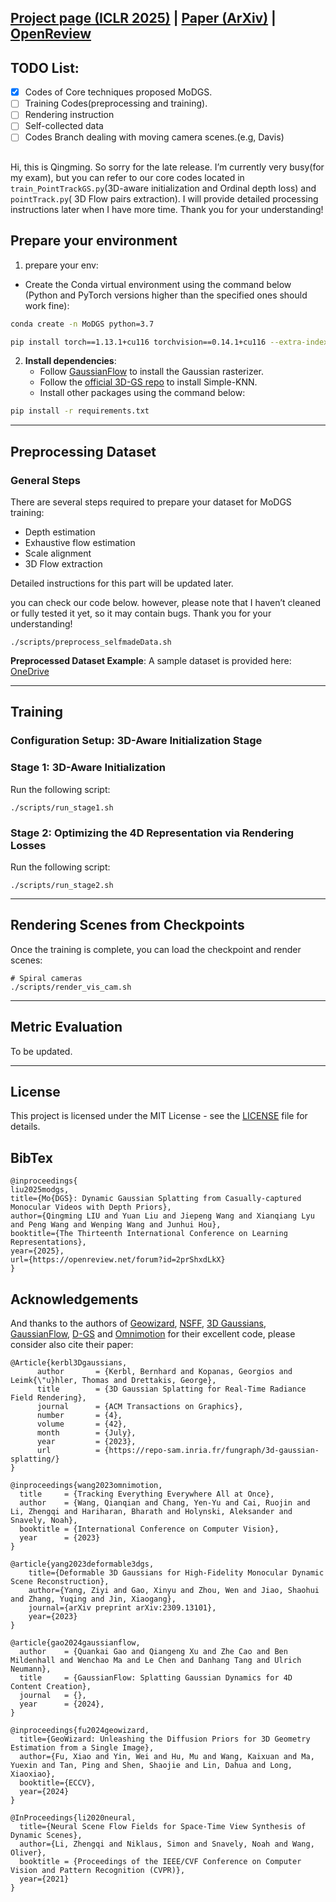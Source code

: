 ## [Project page (ICLR 2025)](https://modgs.github.io/) | [Paper (ArXiv)](https://arxiv.org/abs/2406.00434) | [OpenReview](https://openreview.net/forum?id=2prShxdLkX)
## TODO List:
- [x] Codes of Core techniques proposed MoDGS.
- [ ] Training Codes(preprocessing and training).
- [ ] Rendering instruction 
- [ ] Self-collected data
- [ ] Codes Branch dealing with moving camera scenes.(e.g, Davis)

## 
Hi, this is Qingming. So sorry for the late release. I’m currently very busy(for my exam), but you can refer to our core codes located in `train_PointTrackGS.py`(3D-aware initialization and Ordinal depth loss) and `pointTrack.py`( 3D Flow pairs extraction). I will provide detailed processing instructions later when I have more time. Thank you for your understanding! 


## Prepare your environment

1. prepare your env:

- Create the Conda virtual environment using the command below (Python and PyTorch versions higher than the specified ones should work fine):
```bash
conda create -n MoDGS python=3.7

pip install torch==1.13.1+cu116 torchvision==0.14.1+cu116 --extra-index-url https://download.pytorch.org/whl/cu116
```

2. **Install dependencies**:
   - Follow [GaussianFlow](https://github.com/Zerg-Overmind/diff-gaussian-rasterization) to install the Gaussian rasterizer.
   - Follow the [official 3D-GS repo](https://github.com/graphdeco-inria/gaussian-splatting) to install Simple-KNN.
   - Install other packages using the command below:
   
```bash
pip install -r requirements.txt
```

---


## Preprocessing Dataset

### General Steps

There are several steps required to prepare your dataset for MoDGS training:
- Depth estimation
- Exhaustive flow estimation
- Scale alignment
- 3D Flow extraction

Detailed instructions for this part will be updated later.

<!-- To preprocess your dataset, use the script below: -->
you can check our code below. however, please note that I haven’t cleaned or fully tested it yet, so it may contain bugs. Thank you for your understanding!
```
./scripts/preprocess_selfmadeData.sh
```

**Preprocessed Dataset Example**: A sample dataset is provided here: [OneDrive](https://cuhko365-my.sharepoint.com/:f:/g/personal/224045018_link_cuhk_edu_cn/Er9SWOlAYx5EhK6qUPS8QsUBVPCpfEo7gqXt_6l1at68BA?e=dIKUDs)

<!-- After preprocessing, the file structure will look like this:

```shell
├── data
│   ├── D-NeRF 
│   │   ├── hook
│   │   ├── standup 
│   │   ├── ...
│   ├── NeRF-DS
│   │   ├── as
│   │   ├── basin
│   │   ├── ...
│   ├── HyperNeRF
│   │   ├── interp
│   │   ├── misc
│   │   ├── vrig
``` -->

---

## Training

### Configuration Setup: 3D-Aware Initialization Stage

### Stage 1: 3D-Aware Initialization

Run the following script:

```shell
./scripts/run_stage1.sh
```

### Stage 2: Optimizing the 4D Representation via Rendering Losses

Run the following script:

```shell
./scripts/run_stage2.sh
```

---

## Rendering Scenes from Checkpoints

Once the training is complete, you can load the checkpoint and render scenes:

```shell
# Spiral cameras
./scripts/render_vis_cam.sh
```

---

## Metric Evaluation

To be updated.

---
## License

This project is licensed under the MIT License - see the [LICENSE](LICENSE) file for details.
## BibTex

```
@inproceedings{
liu2025modgs,
title={Mo{DGS}: Dynamic Gaussian Splatting from Casually-captured Monocular Videos with Depth Priors},
author={Qingming LIU and Yuan Liu and Jiepeng Wang and Xianqiang Lyu and Peng Wang and Wenping Wang and Junhui Hou},
booktitle={The Thirteenth International Conference on Learning Representations},
year={2025},
url={https://openreview.net/forum?id=2prShxdLkX}
}
```

## Acknowledgements
And thanks to the authors of [Geowizard](https://github.com/fuxiao0719/GeoWizard), 
 [NSFF](https://www.cs.cornell.edu/~zl548/NSFF/), [3D Gaussians](https://repo-sam.inria.fr/fungraph/3d-gaussian-splatting/), [GaussianFlow](https://github.com/Zerg-Overmind/diff-gaussian-rasterization), [D-GS](https://github.com/ingra14m/Deformable-3D-Gaussians)  and [Omnimotion](https://omnimotion.github.io/) for their excellent code, please consider also cite their paper:

```
@Article{kerbl3Dgaussians,
      author       = {Kerbl, Bernhard and Kopanas, Georgios and Leimk{\"u}hler, Thomas and Drettakis, George},
      title        = {3D Gaussian Splatting for Real-Time Radiance Field Rendering},
      journal      = {ACM Transactions on Graphics},
      number       = {4},
      volume       = {42},
      month        = {July},
      year         = {2023},
      url          = {https://repo-sam.inria.fr/fungraph/3d-gaussian-splatting/}
}
```
```
@inproceedings{wang2023omnimotion,
  title     = {Tracking Everything Everywhere All at Once},
  author    = {Wang, Qianqian and Chang, Yen-Yu and Cai, Ruojin and Li, Zhengqi and Hariharan, Bharath and Holynski, Aleksander and Snavely, Noah},
  booktitle = {International Conference on Computer Vision},
  year      = {2023}
}
```

```
@article{yang2023deformable3dgs,
    title={Deformable 3D Gaussians for High-Fidelity Monocular Dynamic Scene Reconstruction},
    author={Yang, Ziyi and Gao, Xinyu and Zhou, Wen and Jiao, Shaohui and Zhang, Yuqing and Jin, Xiaogang},
    journal={arXiv preprint arXiv:2309.13101},
    year={2023}
}
```
```
@article{gao2024gaussianflow,
  author    = {Quankai Gao and Qiangeng Xu and Zhe Cao and Ben Mildenhall and Wenchao Ma and Le Chen and Danhang Tang and Ulrich Neumann},
  title     = {GaussianFlow: Splatting Gaussian Dynamics for 4D Content Creation},
  journal   = {},
  year      = {2024},
}
```
```
@inproceedings{fu2024geowizard,
  title={GeoWizard: Unleashing the Diffusion Priors for 3D Geometry Estimation from a Single Image},
  author={Fu, Xiao and Yin, Wei and Hu, Mu and Wang, Kaixuan and Ma, Yuexin and Tan, Ping and Shen, Shaojie and Lin, Dahua and Long, Xiaoxiao},
  booktitle={ECCV},
  year={2024}
}
```
```
@InProceedings{li2020neural,
  title={Neural Scene Flow Fields for Space-Time View Synthesis of Dynamic Scenes},
  author={Li, Zhengqi and Niklaus, Simon and Snavely, Noah and Wang, Oliver},
  booktitle = {Proceedings of the IEEE/CVF Conference on Computer Vision and Pattern Recognition (CVPR)},
  year={2021}
}
```